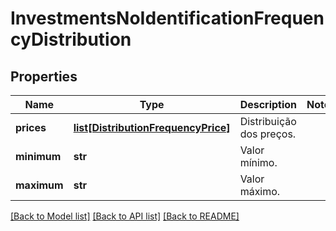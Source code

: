 # InvestmentsNoIdentificationFrequencyDistribution

## Properties
Name | Type | Description | Notes
------------ | ------------- | ------------- | -------------
**prices** | [**list[DistributionFrequencyPrice]**](DistributionFrequencyPrice.md) | Distribuição dos preços. | 
**minimum** | **str** | Valor mínimo. | 
**maximum** | **str** | Valor máximo. | 

[[Back to Model list]](../README.md#documentation-for-models) [[Back to API list]](../README.md#documentation-for-api-endpoints) [[Back to README]](../README.md)

